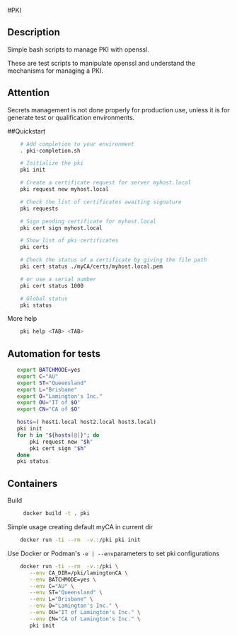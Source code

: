 #PKI

## Description

Simple bash scripts to manage PKI with openssl.

These are test scripts to manipulate openssl
and understand the mechanisms for managing a PKI.

## Attention

Secrets management is not done properly
for production use, unless it is for
generate test or qualification environments.

##Quickstart

```bash
    # Add completion to your environment
    . pki-completion.sh

    # Initialize the pki
    pki init

    # Create a certificate request for server myhost.local
    pki request new myhost.local

    # Check the list of certificates awaiting signature
    pki requests

    # Sign pending certificate for myhost.local
    pki cert sign myhost.local

    # Show list of pki certificates
    pki certs

    # Check the status of a certificate by giving the file path
    pki cert status ./myCA/certs/myhost.local.pem

    # or use a serial number
    pki cert status 1000

    # Global status
    pki status
```

More help

```bash
    pki help <TAB> <TAB>
```

## Automation for tests

```bash
   export BATCHMODE=yes
   export C="AU"
   export ST="Queensland"
   export L="Brisbane"
   export O="Lamington's Inc."
   export OU="IT of $O"
   export CN="CA of $O"

   hosts=( host1.local host2.local host3.local)
   pki init
   for h in "${hosts[@]}"; do
       pki request new "$h"
       pki cert sign "$h"
   done
   pki status
```

## Containers

Build

```bash
     docker build -t . pki
```

Simple usage creating default myCA in current dir

```bash
    docker run -ti --rm  -v.:/pki pki init
```

Use Docker or Podman's `-e | --env`parameters to set pki configurations

```bash
    docker run -ti --rm  -v.:/pki \
       --env CA_DIR=/pki/lamingtonCA \
       --env BATCHMODE=yes \
       --env C="AU" \
       --env ST="Queensland" \
       --env L="Brisbane" \
       --env O="Lamington's Inc." \
       --env OU="IT of Lamington's Inc." \
       --env CN="CA of Lamington's Inc." \
	   pki init
```
